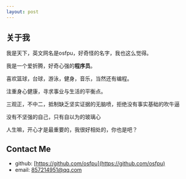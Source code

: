 ```yaml
---
layout: post
---
```


## 关于我
我是天下，英文网名是osfpu，好奇怪的名字，我也这么觉得。

我是一个爱折腾，好奇心强的**程序员**。

喜欢篮球，台球，游泳，健身，音乐，当然还有编程。

注重身心健康，寻求事业与生活的平衡点。

三观正，不中二，抵制缺乏坚实证据的无脑喷，拒绝没有事实基础的吹牛逼

没有不坚强的自己，只有自以为的玻璃心

人生嘛，开心才是最重要的，我很好相处的，你也是吧？



## Contact Me

* github: [https://github.com/osfpu](https://github.com/osfpu)
* email: 857214951@qq.com
